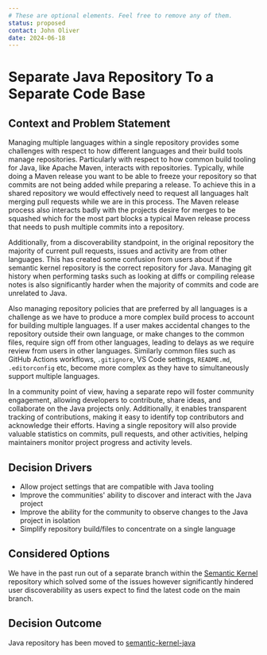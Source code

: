 ```yaml
---
# These are optional elements. Feel free to remove any of them.
status: proposed
contact: John Oliver
date: 2024-06-18
---
```


# Separate Java Repository To a Separate Code Base

## Context and Problem Statement

Managing multiple languages within a single repository provides some challenges with respect to how different languages and their build tools
manage repositories. Particularly with respect to how common build tooling for Java, like Apache Maven, interacts with repositories. Typically,
while doing a Maven release you want to be able to freeze your repository so that commits are not being added while
preparing a release. To achieve this in a shared repository we would effectively need to request all languages halt
merging pull requests while we are in this process. The Maven release process also interacts badly with the projects
desire for merges to be squashed which for the most part blocks a typical Maven release process that needs to push
multiple commits into a repository.

Additionally, from a discoverability standpoint, in the original repository the majority of current pull requests, issues and activity are from
other languages. This has created some
confusion from users about if the semantic kernel repository is the correct repository for Java. Managing git history
when performing tasks such as looking
at diffs or compiling release notes is also significantly harder when the majority of commits and code are unrelated to Java.

Also managing repository policies that are preferred by all languages is a challenge as we have to produce a more
complex build process to account for building multiple languages. If a user makes accidental changes to the repository outside their own language,
or make changes to the common files, require sign off from other languages, leading to delays as we
require review from users in other languages. Similarly common files such as GitHub Actions workflows, `.gitignore`, VS Code settings, `README.md`, `.editorconfig` etc, become
more complex as they have to simultaneously support multiple languages.

In a community point of view, having a separate repo will foster community engagement, allowing developers to contribute, share ideas, and collaborate on the Java projects only.
Additionally, it enables transparent tracking of contributions, making it easy to identify top contributors and acknowledge their efforts. 
Having a single repository will also provide valuable statistics on commits, pull requests, and other activities, helping maintainers monitor project progress and activity levels. 

## Decision Drivers

- Allow project settings that are compatible with Java tooling
- Improve the communities' ability to discover and interact with the Java project
- Improve the ability for the community to observe changes to the Java project in isolation
- Simplify repository build/files to concentrate on a single language

## Considered Options

We have in the past run out of a separate branch within the [Semantic Kernel](https://github.co/microsoft/semantic-kernel) repository which solved 
some of the issues however significantly hindered user discoverability as users expect to find the latest code on the main branch.

## Decision Outcome

Java repository has been moved to [semantic-kernel-java](https://github.com/microsoft/semantic-kernel-java)
